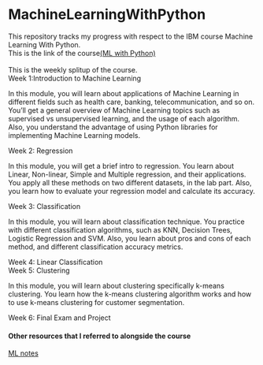 # MachineLearningWithPython
This repository tracks my progress with respect to the IBM course Machine Learning With Python.<br>
This is the link of the course<a href="https://www.coursera.org/programs/manipal-education-tguaf?currentTab=CATALOG&eoc=true&productId=8UjeMk-mEeit4g4GsxE4dg&productType=course&showMiniModal=true">(ML with Python)</a>
<br><br>
This is the weekly splitup of the course.<br>
Week 1:Introduction to Machine Learning<br><p>
In this module, you will learn about applications of Machine Learning in different fields such as health care, banking, telecommunication, and so on. You’ll get a general overview of Machine Learning topics such as supervised vs unsupervised learning, and the usage of each algorithm. Also, you understand the advantage of using Python libraries for implementing Machine Learning models.</p>
Week 2: Regression<br><p>
In this module, you will get a brief intro to regression. You learn about Linear, Non-linear, Simple and Multiple regression, and their applications. You apply all these methods on two different datasets, in the lab part. Also, you learn how to evaluate your regression model and calculate its accuracy.</p>
Week 3: Classification<br><p>
In this module, you will learn about classification technique. You practice with different classification algorithms, such as KNN, Decision Trees, Logistic Regression and SVM. Also, you learn about pros and cons of each method, and different classification accuracy metrics.</p>
Week 4: Linear Classification <br>
Week 5: Clustering<br><p>
In this module, you will learn about clustering specifically k-means clustering. You learn how the k-means clustering algorithm works and how to use k-means clustering for customer segmentation.</p>
Week 6: Final Exam and Project

<h4>Other resources that I referred to alongside the course</h4>
<a href='https://www.notion.so/ML-resources-ec39a024a6f64f81aaebcb3e526b5d83?pvs=4'>ML notes</a>
